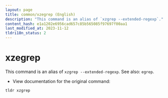 ```yaml
---
layout: page
title: common/xzegrep (English)
description: "This command is an alias of `xzgrep --extended-regexp`."
content_hash: e1a1202e6956cad657c85b565085f97697f00aa1
last_modified_at: 2023-11-12
tldri18n_status: 2
---
```

# xzegrep

This command is an alias of `xzgrep --extended-regexp`.
See also: `egrep`.

- View documentation for the original command:

`tldr xzgrep`

